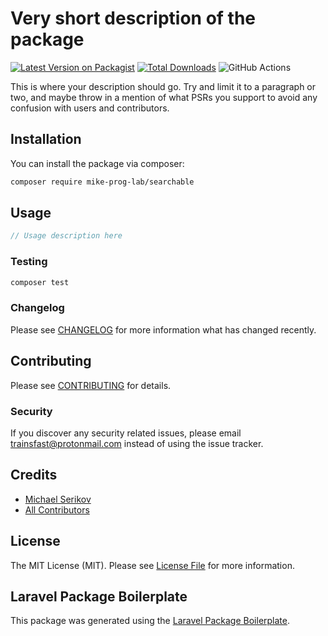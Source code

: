 # Very short description of the package

[![Latest Version on Packagist](https://img.shields.io/packagist/v/mike-prog-lab/searchable.svg?style=flat-square)](https://packagist.org/packages/mike-prog-lab/searchable)
[![Total Downloads](https://img.shields.io/packagist/dt/mike-prog-lab/searchable.svg?style=flat-square)](https://packagist.org/packages/mike-prog-lab/searchable)
![GitHub Actions](https://github.com/mike-prog-lab/searchable/actions/workflows/main.yml/badge.svg)

This is where your description should go. Try and limit it to a paragraph or two, and maybe throw in a mention of what PSRs you support to avoid any confusion with users and contributors.

## Installation

You can install the package via composer:

```bash
composer require mike-prog-lab/searchable
```

## Usage

```php
// Usage description here
```

### Testing

```bash
composer test
```

### Changelog

Please see [CHANGELOG](CHANGELOG.md) for more information what has changed recently.

## Contributing

Please see [CONTRIBUTING](CONTRIBUTING.md) for details.

### Security

If you discover any security related issues, please email trainsfast@protonmail.com instead of using the issue tracker.

## Credits

-   [Michael Serikov](https://github.com/mike-prog-lab)
-   [All Contributors](../../contributors)

## License

The MIT License (MIT). Please see [License File](LICENSE.md) for more information.

## Laravel Package Boilerplate

This package was generated using the [Laravel Package Boilerplate](https://laravelpackageboilerplate.com).
